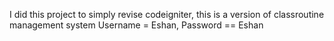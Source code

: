 I did this project to simply revise codeigniter, this is a version of classroutine management system
Username = Eshan, Password == Eshan
